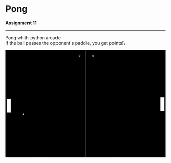 # Pong

**Assignment 11**

---

Pong whith python arcade\
If the ball passes the opponent's paddle, you get points!\

![Screen Shot](Capture.JPG)
